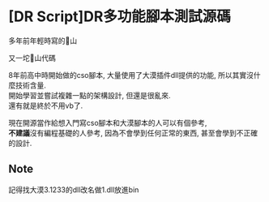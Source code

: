 # [DR Script]DR多功能腳本測試源碼
多年前年輕時寫的💩山  

又一坨💩山代碼  
  
8年前高中時開始做的cso腳本, 大量使用了大漠插件dll提供的功能, 所以其實沒什麼技術含量.  
開始學習並嘗試複雜一點的架構設計, 但還是很亂來.  
還有就是終於不用vb了.  

現在開源當作給想入門寫cso腳本和大漠腳本的人可以有個參考,  
**不建議**沒有編程基礎的人參考, 因為不會學到任何正常的東西, 甚至會學到不正確的設計.  

## Note
記得找大漠3.1233的dll改名做1.dll放進bin  
